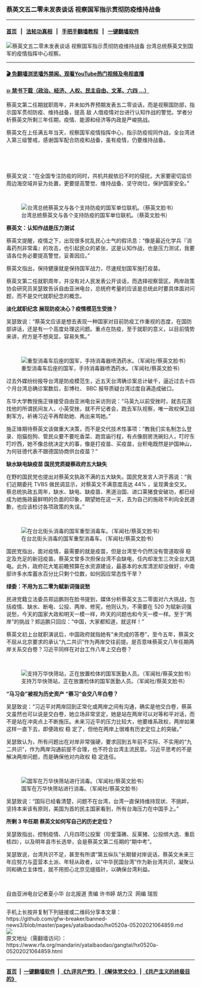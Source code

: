 ### 蔡英文五二零未发表谈话 视察国军指示贯彻防疫维持战备
------------------------

#### [首页](https://github.com/gfw-breaker/banned-news3/blob/master/README.md) &nbsp;&nbsp;|&nbsp;&nbsp; [法轮功真相](https://github.com/begood0513/basic/blob/master/README.md)  &nbsp;&nbsp;|&nbsp;&nbsp; [手把手翻墙教程](https://github.com/gfw-breaker/guides/wiki)  &nbsp;&nbsp;|&nbsp;&nbsp; [一键翻墙软件](https://github.com/gfw-breaker/nogfw/blob/master/README.md)  



<div id="headerimg">
 <img alt="蔡英文五二零未发表谈话 视察国军指示贯彻防疫维持战备" src="https://www.rfa.org/mandarin/yataibaodao/gangtai/hx0520a-05202021064859.html/@@images/de50212a-19a2-4d60-8629-537114a20e2d.jpeg" title="蔡英文五二零未发表谈话 视察国军指示贯彻防疫维持战备"/>
 <span class="lead_image_caption">
  台湾总统蔡英文到国军的疫情指挥中心视察。
 </span>
 <!-- zoomattribute -->
</div>

<hr/>


#### [ 🎬  免翻墙浏览墙外禁闻、观看YouTube热门视频及电视直播](https://github.com/gfw-breaker/HelloWorld)

#### [ 💥  禁书下载（政治、经济、人权、民主自由、文革、六四 ...）](https://github.com/gfw-breaker/books/blob/master/README.md)

<div id="storytext">
 <p class="p3">
  蔡英文第二任期就职周年，并未如外界预期发表五二零谈话，而是视察国防部，指示国军贯彻防疫、维持战备，提高
  <span class="s3">
   敌
  </span>
  人借疫情对台进行认知作战的警觉。学者分析蔡英文所剩三年任期，疫情、能源和经济等内政是严峻挑战。
 </p>
 <p class="p3">
  蔡英文在上任满五年当天，视察国军疫情指挥中心，指示防疫视同作战，全台湾进入第三级警戒，感谢国军配合防疫和战备，虽有疫情，仍要维持战备。
 </p>
 <p>
  <br/>
 </p>
 <p>
 </p>
 <p>
  <br/>
 </p>
 <p class="p3">
  蔡英文说：“在全国专注防疫的同时，共机共舰依旧不时的侵扰，大家要密切监侦周边海空域并妥为处置，更要提高警觉、维持战备、坚守岗位，保护国家安全。”
 </p>
 <p>
  <br/>
 </p>
 <p class="p3">
  <figure class="image-richtext image-inline captioned" style="width:1500px;">
   <img alt="台湾总统蔡英文与各个支持防疫的国军单位联机。（蔡英文脸书）" src="https://www.rfa.org/mandarin/yataibaodao/gangtai/hx0520a-05202021064859.html/186520664_10157482960716065_7281815229554364988_n.jpg/@@images/b459d772-2b39-44dc-b1ee-a341e5f30d8b.jpeg" title="186520664_10157482960716065_7281815229554364988_n.jpg"/>
   <figcaption class="image-caption">
    台湾总统蔡英文与各个支持防疫的国军单位联机。（蔡英文脸书）
   </figcaption>
   <small>
   </small>
  </figure>
 </p>
 <p class="p3">
  <strong>
   蔡英文：认知作战是压力测试
  </strong>
 </p>
 <p class="p3">
  蔡英文提醒，疫情之下，出现很多扰乱民心士气的假讯息：“像是最近化学兵『消毒药剂非常毒』的攻击，也引起民众的紧张，这是认知作战，也是压力测试，我要请各位务必要提高警觉，妥善因应。”
 </p>
 <p class="p3">
  蔡英文指出，保持健康就是保持国军战力，尽速规划国军施打疫苗。
 </p>
 <p class="p3">
  蔡英文第二任就职周年，并没有对人民发表公开谈话，而选择视察营区。两岸政策协会研究员吴瑟致告诉自由亚洲电台，总统府考量的应该是总统此时要具体面对问题，而不是交代就职纪念的概念。
 </p>
 <p class="p3">
  <strong>
   淡化就职纪念
   <span class="s2">
   </span>
   展现防疫决心？疫情模范生受挫？
  </strong>
 </p>
 <p class="p3">
  吴瑟致说：“蔡英文应该是想去表现一种国家对目前防疫工作重视的态度，在国防部讲话，还是有一个高度处理这问题。重点在防疫，至于就职的意义，以目前情势来讲，府方是不想突显，容易失焦。”
 </p>
 <p>
  <br/>
 </p>
 <p class="p3">
  <figure class="image-richtext image-inline captioned" style="width:1500px;">
   <img alt="重型消毒车后座的国军，手持消毒器喷洒药水。（军闻社/蔡英文脸书）" src="https://www.rfa.org/mandarin/yataibaodao/gangtai/hx0520a-05202021064859.html/186558298_10157482960566065_7852602063746203203_n.jpg/@@images/b12c0e7d-0ece-4913-a5a4-a489696f8f45.jpeg" title="186558298_10157482960566065_7852602063746203203_n.jpg"/>
   <figcaption class="image-caption">
    重型消毒车后座的国军，手持消毒器喷洒药水。（军闻社/蔡英文脸书）
   </figcaption>
   <small>
   </small>
  </figure>
 </p>
 <p class="p3">
  过去外媒纷纷报导台湾是防疫模范生，近五天台湾确诊案总计破千，逼近过去十四个月台湾总确诊案数后，彭博社、
  <span class="s2">
   BBC
  </span>
  报导质疑台湾过度自满造成破口。
 </p>
 <p class="p3">
  东华大学教授施正锋接受自由亚洲电台采访则说：“马英九以前受挫时，就去花莲找他的所谓民间友人，小英受挫，就不开记者会，跑去军队视察，唯一政权保卫战剩军方。祈祷习近平再帮助她、再出来骂她。”
 </p>
 <p class="p3">
  施正锋期待蔡英文该做重大决策，而不是交代技术性事项：“教我们实名制怎么登录、抱猫抱狗、管民众要不要吃香菜、跑宫庙行程，有点像厨房洗碗妇人，叮咛东叮咛西，她不像总统决定大的事，像是打疫苗、买疫苗，台积电既然是护国神山，为何驻德代表不跟德国协商供台疫苗？”
 </p>
 <p class="p3">
  <strong>
   缺水缺电缺疫苗
   <span class="s2">
   </span>
   国民党质疑蔡政府五大缺失
  </strong>
 </p>
 <p class="p3">
  在野的国民党也提出对蔡英文执政不满的五大缺失。国民党发言人洪于茜说：“我们近期委托
  <span class="s2">
   TVBS
  </span>
  做民调显示，对蔡英文不满意度高达
  <span class="s2">
   44%
  </span>
  ，呈现黄金交叉。蔡总统执政五周年，缺水、缺电、缺疫苗、黑道治国、进口莱猪食安破功，都已经成为她施政最鲜明的负面的印象，期望她在这一天，去为自己的施政不利向全民道歉，也应该检讨各项政策的失误。”
 </p>
 <p>
  <br/>
 </p>
 <p class="p3">
  <figure class="image-richtext image-inline captioned" style="width:1500px;">
   <img alt="在台北街头消毒的国军重型消毒车。（军闻社/蔡英文脸书）" src="https://www.rfa.org/mandarin/yataibaodao/gangtai/hx0520a-05202021064859.html/187801666_10157482960596065_4386061396377660233_n.jpg/@@images/078e42ae-f409-4ff9-aae8-bd8198b250ee.jpeg" title="187801666_10157482960596065_4386061396377660233_n.jpg"/>
   <figcaption class="image-caption">
    在台北街头消毒的国军重型消毒车。（军闻社/蔡英文脸书）
   </figcaption>
   <small>
   </small>
  </figure>
 </p>
 <p class="p3">
  国民党指出，面对疫情，最需要的就是疫苗，但是台湾至今仍然没有管道取得
  <span class="s3">
   稳
  </span>
  定及充足的新冠疫苗。蔡英文曾多次担保台湾不会缺电，任内却发生三次全台大跳电。此外，政府花大笔前瞻预算在水资源建设，最基本的水库清淤却没做好，中南部许多水库蓄水百分比只剩个位数，如何因应常态性干旱？
 </p>
 <p class="p3">
  <strong>
   绿委：不用为五二零为赋新词强说愁
  </strong>
 </p>
 <p class="p3">
  民进党籍立法委员郑运鹏则在脸书提到，媒体分析蔡英文五二零面对六大挑战，包括疫情、缺水、断电、公投、两岸、修宪，他则认为，不需要在
  <span class="s2">
   520
  </span>
  为赋新词强说愁，今天的国家大政和明天一模一样，昨天的问题也和今天一模一样。至于“两岸”的挑战？郑运鹏只回应：“中国，大家都知道，就这样！”
 </p>
 <p class="p3">
  蔡英文初上台就职演说后，中国政府就指她有“未完成的答卷”，至今五年，蔡英文不屈从北京要求的承认“九二共识”作为两岸交往前提。是否意味蔡英文八年任期两岸关系交白卷？习近平同样在对台工作八年上交白卷？
 </p>
 <p>
  <br/>
 </p>
 <p class="p3">
  <figure class="image-richtext image-inline captioned" style="width:1500px;">
   <img alt="支持万华快筛站，正在放置检体的国军医勤人员。（军闻社/蔡英文脸书）" src="https://www.rfa.org/mandarin/yataibaodao/gangtai/hx0520a-05202021064859.html/187144765_10157482960676065_3722969933561823156_n.jpg/@@images/f62b72bb-1b31-47e0-ba53-65208f99e63a.jpeg" title="187144765_10157482960676065_3722969933561823156_n.jpg"/>
   <figcaption class="image-caption">
    支持万华快筛站，正在放置检体的国军医勤人员。（军闻社/蔡英文脸书）
   </figcaption>
   <small>
   </small>
  </figure>
 </p>
 <p class="p3">
  <strong>
   “马习会”被视为历史资产
   <span class="s2">
   </span>
   “蔡习”会交八年白卷？
  </strong>
 </p>
 <p class="p3">
  吴瑟致说：“习近平对两岸回到正常化或两岸之间有沟通，确实是他交白卷，蔡英文虽然也可以说是交白卷，她立场非常坚定，她是站在两岸可以对等和平对话，而不是站在冲突点上不断施压。未来习近平的压力比较大，他要维系政权，两岸如果这样一直下去，即便政权
  <span class="s3">
   稳
  </span>
  定了，但他在两岸上很难有历史定位上的突破。”
 </p>
 <p class="p3">
  吴瑟致认为，所有问题出在对岸非常强硬，要求回到五年前不实际、不实用的“九二共识”，作为两岸沟通前提不合理，也不符合台湾主流民意。习近平思考的不是解决两岸问题，而是确保他对内政权
  <span class="s3">
   稳
  </span>
  定连任。
 </p>
 <p>
  <br/>
 </p>
 <p class="p3">
  <figure class="image-richtext image-inline captioned" style="width:1500px;">
   <img alt="国军在万华快筛站进行消毒。（军闻社/蔡英文脸书）" src="https://www.rfa.org/mandarin/yataibaodao/gangtai/hx0520a-05202021064859.html/187515718_10157482960781065_4477327940438352997_n.jpg/@@images/427235b1-442e-4c3f-80b4-dcbd3cb02974.jpeg" title="187515718_10157482960781065_4477327940438352997_n.jpg"/>
   <figcaption class="image-caption">
    国军在万华快筛站进行消毒。（军闻社/蔡英文脸书）
   </figcaption>
   <small>
   </small>
  </figure>
 </p>
 <p class="p3">
  吴瑟致说：“国际已经看清楚，问题不在台湾，台湾一直保持维持现状、不挑衅，坚持本来该有原则，美国为首的民主国家看到，所有台海压力在中国手上。”
 </p>
 <p class="p3">
  <strong>
   所剩
   <span class="s2">
    3
   </span>
   年任期
   <span class="s2">
   </span>
   蔡英文如何写自己的历史定位？
  </strong>
 </p>
 <p class="p3">
  吴瑟致指出，控制疫情、八月四项公投案（珍爱藻礁、反莱猪、公投绑大选、重启核四），以及明年县市长选举，会是蔡英文第二任期的“期中考”。
 </p>
 <p class="p3">
  吴瑟致说，台湾共识不足，甚至有所谓“第五纵队”长期替对岸说话，蔡英文未来三年应努力与蓝营本土派、年轻从政者，以“中华民国台湾”作为新台湾共识，凝聚认同和确立主体性，就不用担心北京见缝插针，以确保台湾利益。
 </p>
 <p>
  <br/>
 </p>
 <p class="p3">
  自由亚洲电台记者夏小华
  <span class="s2">
  </span>
  台北报道
  <span class="s2">
  </span>
  责编
  <span class="s2">
  </span>
  许书婷
  <span class="s2">
  </span>
  胡力汉  网编 瑞哲
 </p>
</div>

<hr/>
手机上长按并复制下列链接或二维码分享本文章：<br/>
https://github.com/gfw-breaker/banned-news3/blob/master/pages/yataibaodao/hx0520a-05202021064859.md <br/>
<a href='https://github.com/gfw-breaker/banned-news3/blob/master/pages/yataibaodao/hx0520a-05202021064859.md'><img src='https://github.com/gfw-breaker/banned-news3/blob/master/pages/yataibaodao/hx0520a-05202021064859.md.png'/></a> <br/>
原文地址（需翻墙访问）：https://www.rfa.org/mandarin/yataibaodao/gangtai/hx0520a-05202021064859.html


------------------------
#### [首页](https://github.com/gfw-breaker/banned-news3/blob/master/README.md) &nbsp;|&nbsp; [一键翻墙软件](https://github.com/gfw-breaker/nogfw/blob/master/README.md) &nbsp;| [《九评共产党》](https://github.com/gfw-breaker/9ping.md/blob/master/README.md#九评之一评共产党是什么) | [《解体党文化》](https://github.com/gfw-breaker/jtdwh.md/blob/master/README.md) | [《共产主义的终极目的》](https://github.com/gfw-breaker/gczydzjmd.md/blob/master/README.md)


<img src='http://gfw-breaker.win/banned-news3/pages/yataibaodao/hx0520a-05202021064859.md' width='0px' height='0px'/>